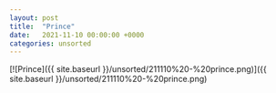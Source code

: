 ```yaml
---
layout: post
title:  "Prince"
date:   2021-11-10 00:00:00 +0000
categories: unsorted
---
```


[![Prince]({{ site.baseurl }}/unsorted/211110%20-%20prince.png)]({{ site.baseurl }}/unsorted/211110%20-%20prince.png)

